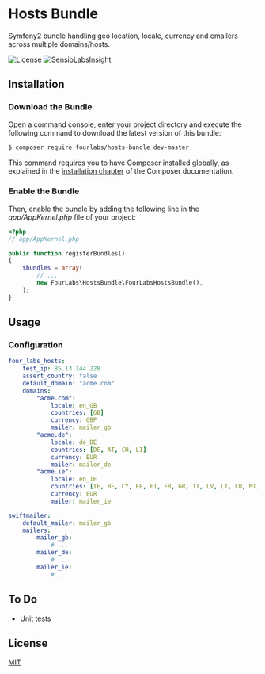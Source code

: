 # Hosts Bundle
Symfony2 bundle handling geo location, locale, currency and emailers across multiple domains/hosts.

[![License](https://poser.pugx.org/fourlabs/hosts-bundle/license)](https://packagist.org/packages/fourlabs/hosts-bundle)
[![SensioLabsInsight](https://insight.sensiolabs.com/projects/7ec3c39f-aeb6-4c7a-9544-cec122e017f5/mini.png)](https://insight.sensiolabs.com/projects/7ec3c39f-aeb6-4c7a-9544-cec122e017f5)

## Installation
### Download the Bundle
Open a command console, enter your project directory and execute the following command to download the latest version of this bundle:

``` bash
$ composer require fourlabs/hosts-bundle dev-master
```

This command requires you to have Composer installed globally, as explained in the [installation chapter](https://getcomposer.org/doc/00-intro.md) of the Composer documentation.

### Enable the Bundle

Then, enable the bundle by adding the following line in the *app/AppKernel.php* file of your project:

``` php
<?php
// app/AppKernel.php

public function registerBundles()
{
    $bundles = array(
        // ...
        new FourLabs\HostsBundle\FourLabsHostsBundle(),
    );
}
```

## Usage




### Configuration

``` yaml
four_labs_hosts:
    test_ip: 85.13.144.228
    assert_country: false
    default_domain: "acme.com"
    domains:
        "acme.com":
            locale: en_GB
            countries: [GB]
            currency: GBP
            mailer: mailer_gb
        "acme.de":
            locale: de_DE
            countries: [DE, AT, CH, LI]
            currency: EUR
            mailer: mailer_de
        "acme.ie":
            locale: en_IE
            countries: [IE, BE, CY, EE, FI, FR, GR, IT, LV, LT, LU, MT, NL, PT, SK, SI, ES]
            currency: EUR
            mailer: mailer_ie
```

``` yaml
swiftmailer:
    default_mailer: mailer_gb
    mailers:
        mailer_gb:
            # ...
        mailer_de:
            # ...
        mailer_ie:
            # ...
```

## To Do
- Unit tests

## License

[MIT](LICENSE)
